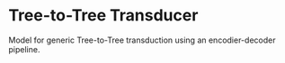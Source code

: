 # Tree-to-Tree Transducer
Model for generic Tree-to-Tree transduction using an encodier-decoder pipeline.
